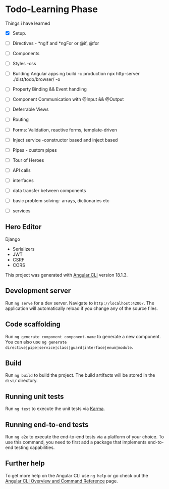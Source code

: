 # Todo-Learning Phase
Things i have learned
- [x] Setup.
- [ ] Directives - *ngIf and *ngFor or @if, @for
- [ ] Components
- [ ] Styles -css
- [ ] Building Angular apps
ng build -c production
npx http-server ./dist/todo/browser/ -o

- [ ] Property Binding && Event handling
- [ ] Component Communication with @Input && @Output
- [ ] Deferrable Views
- [ ] Routing
- [ ] Forms: Validation, reactive forms, template-driven
- [ ] Inject service -constructor based and inject based
- [ ] Pipes - custom pipes
- [ ] Tour of Heroes
- [ ] API calls
- [ ] interfaces
- [ ] data transfer between components
- [ ] basic problem solving- arrays, dictionaries etc
- [ ] services
## Hero Editor
Django
- Serializers
- JWT
- CSRF
- CORS

This project was generated with [Angular CLI](https://github.com/angular/angular-cli) version 18.1.3.

## Development server

Run `ng serve` for a dev server. Navigate to `http://localhost:4200/`. The application will automatically reload if you change any of the source files.

## Code scaffolding

Run `ng generate component component-name` to generate a new component. You can also use `ng generate directive|pipe|service|class|guard|interface|enum|module`.

## Build

Run `ng build` to build the project. The build artifacts will be stored in the `dist/` directory.

## Running unit tests

Run `ng test` to execute the unit tests via [Karma](https://karma-runner.github.io).

## Running end-to-end tests

Run `ng e2e` to execute the end-to-end tests via a platform of your choice. To use this command, you need to first add a package that implements end-to-end testing capabilities.

## Further help

To get more help on the Angular CLI use `ng help` or go check out the [Angular CLI Overview and Command Reference](https://angular.dev/tools/cli) page.
